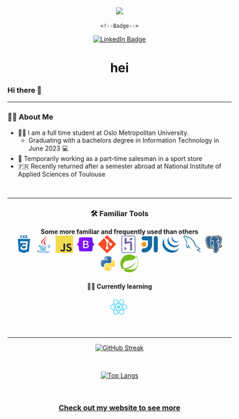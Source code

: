 
 <div id="header" align="inline-block">
   <div align="center" width="100">
    <!--Eyes-->
     <img src="https://media.giphy.com/media/FkdU6Or6txxpPdOsL8/giphy.gif" width="100"/>

    <!--Badge-->
   <div id="badges">
     <a href="https://www.linkedin.com/in/ole-jørgen-knoph-53217620a/">
       <img src="https://img.shields.io/badge/LinkedIn-blue?style=for-the-badge&logo=linkedin&logoColor=white" alt="LinkedIn Badge"/>
     </a>
   </div>
    <div width="50">
     <h1> hei </h1>
    </div>
  
  
 </div>
 
 ### Hi there 👋
 
</div>

<hr>

### 👨‍💻 About Me
- 👨‍🎓 I am a full time student at Oslo Metropolitan University.
   - Graduating with a bachelors degree in Information Technology in June 2023  💻
- 🏬 Temporarily working as a part-time salesman in a sport store
- 🇫🇷 Recently returned after a semester abroad at National Institute of Applied Sciences of Toulouse

<br>
<hr>

<div align="center">
   <h3> 🛠️ Familiar Tools </h3>
   <b>Some more familiar and frequently used than others</b>
 <br>
 
 <div>
  <img src="https://github.com/devicons/devicon/blob/master/icons/css3/css3-plain-wordmark.svg"  title="CSS3" alt="CSS" width="40" height="40"/>&nbsp;<img src="https://github.com/devicons/devicon/blob/master/icons/java/java-original.svg" title="Java" alt="Java" width="40" height="40"/>&nbsp;
<img src="https://github.com/devicons/devicon/blob/master/icons/javascript/javascript-original.svg" title="JavaScript" alt="JavaScript" width="40" height="40"/>&nbsp;
   <img src="https://github.com/devicons/devicon/blob/master/icons/bootstrap/bootstrap-original.svg"  title="Bootstrap" alt="Bootstrap" width="40" height="40"/>&nbsp;
  <img src="https://github.com/devicons/devicon/blob/master/icons/git/git-original.svg"  title="Git" alt="Git" width="40" height="40"/>&nbsp;
  <img src="https://github.com/devicons/devicon/blob/master/icons/heroku/heroku-original.svg"  title="Heroku" alt="Heroku" width="40" height="40"/>&nbsp;
  <img src="https://github.com/devicons/devicon/blob/master/icons/intellij/intellij-original.svg"  title="IntelliJ" alt="IntelliJ" width="40" height="40"/>&nbsp;
  <img src="https://github.com/devicons/devicon/blob/master/icons/jquery/jquery-original.svg"  title="JQuery" alt="JQuery" width="40" height="40"/>&nbsp;
  <img src="https://github.com/devicons/devicon/blob/master/icons/mysql/mysql-original.svg"  title="MySQL" alt="MySQL" width="40" height="40"/>&nbsp;
  <img src="https://github.com/devicons/devicon/blob/master/icons/postgresql/postgresql-original.svg"  title="PostGresSQL" alt="PostGresSQL" width="40" height="40"/>&nbsp;
  <img src="https://github.com/devicons/devicon/blob/master/icons/python/python-original.svg"  title="Python" alt="Python" width="40" height="40"/>&nbsp;
  <img src="https://github.com/devicons/devicon/blob/master/icons/spring/spring-original.svg"  title="SpringBoot" alt="SpringBoot" width="40" height="40"/>&nbsp;
 
  <h4> 👷‍♂️ Currently learning </h4>

 <img src="https://github.com/devicons/devicon/blob/master/icons/react/react-original.svg"  title="React" alt="React" width="40" height="40"/>&nbsp;

</div>


<br>
<hr>

<div align="center">
 
[![GitHub Streak](http://github-readme-streak-stats.herokuapp.com?user=OleJorgenKnoph&theme=blueberry_duo&hide_border=true)](https://git.io/streak-stats)

 <br> 
 
[![Top Langs](https://github-readme-stats.vercel.app/api/top-langs/?username=OleJorgenKnoph&layout=compact&theme=vision-friendly-dark)](https://github.com/OleJorgenKnoph/github-readme-stats)
 
 <br>
 
 ### [Check out my website to see more](ojknoph.com)

</div>
